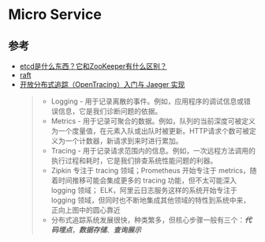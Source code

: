 # Micro Service
## 参考
* [etcd是什么东西？它和ZooKeeper有什么区别？](http://dockone.io/question/7)
* [raft](http://thesecretlivesofdata.com/raft/)
* [开放分布式追踪（OpenTracing）入门与 Jaeger 实现](https://zhuanlan.zhihu.com/p/34318538?utm_source=com.alibaba.android.rimet&utm_medium=social)
  > * Logging - 用于记录离散的事件。例如，应用程序的调试信息或错误信息，它是我们诊断问题的依据。
  > * Metrics - 用于记录可聚合的数据。例如，队列的当前深度可被定义为一个度量值，在元素入队或出队时被更新。HTTP请求个数可被定义为一个计数器，新请求到来时进行累加。
  > * Tracing - 用于记录请求范围内的信息。例如，一次远程方法调用的执行过程和耗时，它是我们排查系统性能问题的利器。
  > * Zipkin 专注于 tracing 领域；Prometheus 开始专注于 metrics，随着时间推移可能会集成更多的 tracing 功能，但不太可能深入 logging 领域； ELK，阿里云日志服务这样的系统开始专注于 logging 领域，但同时也不断地集成其他领域的特性到系统中来，正向上图中的圆心靠近
  > * 分布式追踪系统发展很快，种类繁多，但核心步骤一般有三个：***代码埋点***，***数据存储***、***查询展示***

